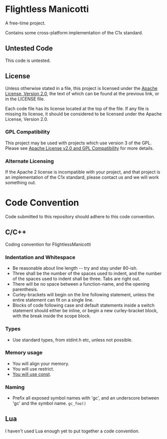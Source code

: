 # Flightless Manicotti
A free-time project. 

Contains some cross-platform implementation of the C1x standard.

## Untested Code
This code is untested.

## License
Unless otherwise stated in a file, this project is licensed under the [Apache License, Version 2.0](http://www.apache.org/licenses/LICENSE-2.0), the text of which can be found at the previous link, or in the LICENSE file.

Each code file has its license located at the top of the file. If any file is missing its license, it should be considered to be licensed under the Apache License, Version 2.0. 

### GPL Compatibility
This project may be used with projects which use version 3 of the GPL. Please see [Apache License v2.0 and GPL Compatibility](http://www.apache.org/licenses/GPL-compatibility.html) for more details.

### Alternate Licensing
If the Apache 2 license is incompatible with your project, and that project is an implementation of the C1x standard, please contact us and we will work something out.

# Code Convention
Code submitted to this repository should adhere to this code convention.

## C/C++
Coding convention for FlightlessManicotti

### Indentation and Whitespace
* Be reasonable about line length -- try and stay under 80-ish.
* Three shall be the number of the spaces used to indent, and the number of the spaces used to indent shall be three. Tabs are right out.
* There will be no space between a function-name, and the opening parenthesis.
* Curley-brackets will begin on the line following statement, unless the entire statement can fit on a single line.
* Blocks of code following case and default statements inside a switch statement should either be inline, or begin a new curley-bracket block, with the break inside the scope block.

### Types
* Use standard types, from stdint.h etc, unless not possible.

### Memory usage 
* You will align your memory.
* You will use restrict.
* [You will use const](http://gamesfromwithin.com/the-const-nazi).

### Naming
* Prefix all exposed symbol names with 'gc', and an underscore between 'gc' and the symbol name. `gc_foo()`

## Lua
I haven't used Lua enough yet to put together a code convention.